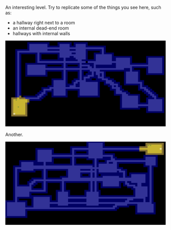 An interesting level.  Try to replicate some of the things you see here, such as:
- a hallway right next to a room
- an internal dead-end room
- hallways with internal walls


![](2019-11-14-06-26-43.png)


Another.

![](2019-11-14-11-08-53.png)